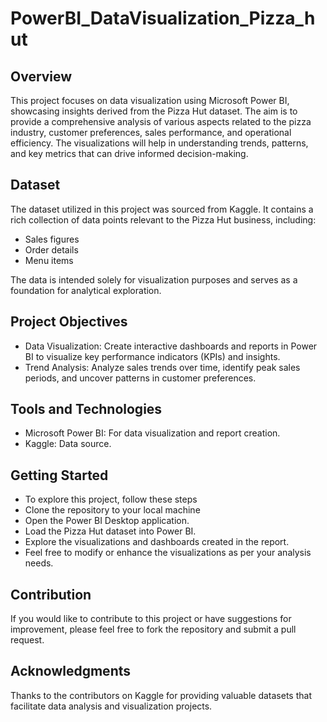 # PowerBI_DataVisualization_Pizza_hut

## Overview

This project focuses on data visualization using Microsoft Power BI, showcasing insights derived from the Pizza Hut dataset. The aim is to provide a comprehensive analysis of various aspects related to the pizza industry, customer preferences, sales performance, and operational efficiency. The visualizations will help in understanding trends, patterns, and key metrics that can drive informed decision-making.


## Dataset

The dataset utilized in this project was sourced from Kaggle. It contains a rich collection of data points relevant to the Pizza Hut business, including:
- Sales figures
- Order details
- Menu items

The data is intended solely for visualization purposes and serves as a foundation for analytical exploration.


## Project Objectives

- Data Visualization: Create interactive dashboards and reports in Power BI to visualize key performance indicators (KPIs) and insights.
- Trend Analysis: Analyze sales trends over time, identify peak sales periods, and uncover patterns in customer preferences.


## Tools and Technologies

- Microsoft Power BI: For data visualization and report creation.
- Kaggle: Data source.

  
## Getting Started

- To explore this project, follow these steps
- Clone the repository to your local machine
- Open the Power BI Desktop application.
- Load the Pizza Hut dataset into Power BI.
- Explore the visualizations and dashboards created in the report.
- Feel free to modify or enhance the visualizations as per your analysis needs.

## Contribution
If you would like to contribute to this project or have suggestions for improvement, please feel free to fork the repository and submit a pull request.

## Acknowledgments
Thanks to the contributors on Kaggle for providing valuable datasets that facilitate data analysis and visualization projects.
